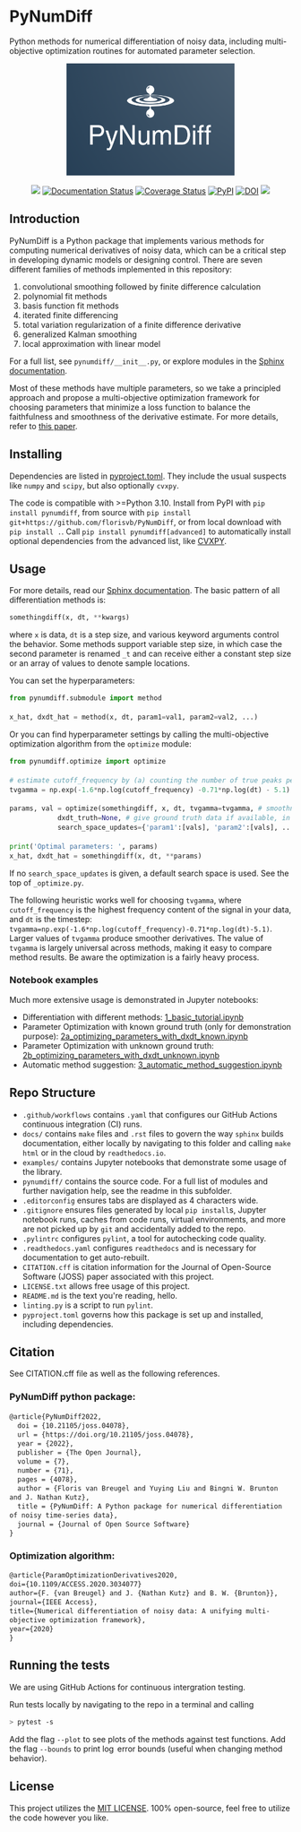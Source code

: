 # PyNumDiff

Python methods for numerical differentiation of noisy data, including multi-objective optimization routines for automated parameter selection.

<p align="center">
  <a href="https://pynumdiff.readthedocs.io/master/">
    <img alt="Python for Numerical Differentiation of noisy time series data" src="https://raw.githubusercontent.com/florisvb/PyNumDiff/master/logo.png" width="300" height="200" />
  </a>
</p>

<p align="center">
    <img src='https://github.com/florisvb/pynumdiff/actions/workflows/test.yml/badge.svg'/>
    <a href='https://pynumdiff.readthedocs.io/master/'>
        <img src='https://app.readthedocs.org/projects/pynumdiff/badge/?version=master' alt='Documentation Status' /></a>
    <a href='https://coveralls.io/github/florisvb/PyNumDiff?branch=master'>
        <img src='https://coveralls.io/repos/github/florisvb/PyNumDiff/badge.svg?branch=master' alt='Coverage Status' /></a>
    <a href="https://badge.fury.io/py/pynumdiff">
        <img src="https://badge.fury.io/py/pynumdiff.svg" alt="PyPI"></a>
    <a href="https://zenodo.org/badge/latestdoi/159711175">
        <img src="https://zenodo.org/badge/159711175.svg" alt="DOI"></a>
    <a href="https://joss.theoj.org/papers/102257ee4b0142bf49bc18d7c810e9d5">
        <img src="https://joss.theoj.org/papers/102257ee4b0142bf49bc18d7c810e9d5/status.svg"></a>
</p>

## Introduction

PyNumDiff is a Python package that implements various methods for computing numerical derivatives of noisy data, which can be a critical step in developing dynamic models or designing control. There are seven different families of methods implemented in this repository:

1. convolutional smoothing followed by finite difference calculation
2. polynomial fit methods
3. basis function fit methods
4. iterated finite differencing
5. total variation regularization of a finite difference derivative
6. generalized Kalman smoothing
7. local approximation with linear model

For a full list, see `pynumdiff/__init__.py`, or explore modules in the [Sphinx documentation](https://pynumdiff.readthedocs.io/master/).

Most of these methods have multiple parameters, so we take a principled approach and propose a multi-objective optimization framework for choosing parameters that minimize a loss function to balance the faithfulness and smoothness of the derivative estimate. For more details, refer to [this paper](https://doi.org/10.1109/ACCESS.2020.3034077).

## Installing

Dependencies are listed in [pyproject.toml](https://github.com/florisvb/PyNumDiff/blob/master/pyproject.toml). They include the usual suspects like `numpy` and `scipy`, but also optionally `cvxpy`.

The code is compatible with >=Python 3.10. Install from PyPI with `pip install pynumdiff`, from source with `pip install git+https://github.com/florisvb/PyNumDiff`, or from local download with `pip install .`. Call `pip install pynumdiff[advanced]` to automatically install optional dependencies from the advanced list, like [CVXPY](https://www.cvxpy.org).

## Usage

For more details, read our [Sphinx documentation](https://pynumdiff.readthedocs.io/master/). The basic pattern of all differentiation methods is:

```python
somethingdiff(x, dt, **kwargs)
```

where `x` is data, `dt` is a step size, and various keyword arguments control the behavior. Some methods support variable step size, in which case the second parameter is renamed `_t` and can receive either a constant step size or an array of values to denote sample locations.

You can set the hyperparameters:
```python
from pynumdiff.submodule import method

x_hat, dxdt_hat = method(x, dt, param1=val1, param2=val2, ...)     
```

Or you can find hyperparameter settings by calling the multi-objective optimization algorithm from the `optimize` module:
```python
from pynumdiff.optimize import optimize

# estimate cutoff_frequency by (a) counting the number of true peaks per second in the data or (b) look at power spectra and choose cutoff
tvgamma = np.exp(-1.6*np.log(cutoff_frequency) -0.71*np.log(dt) - 5.1) # see https://ieeexplore.ieee.org/abstract/document/9241009

params, val = optimize(somethingdiff, x, dt, tvgamma=tvgamma, # smoothness hyperparameter which defaults to None if dxdt_truth given
            dxdt_truth=None, # give ground truth data if available, in which case tvgamma goes unused
            search_space_updates={'param1':[vals], 'param2':[vals], ...})

print('Optimal parameters: ', params)
x_hat, dxdt_hat = somethingdiff(x, dt, **params)
```
If no `search_space_updates` is given, a default search space is used. See the top of `_optimize.py`.

The following heuristic works well for choosing `tvgamma`, where `cutoff_frequency` is the highest frequency content of the signal in your data, and `dt` is the timestep: `tvgamma=np.exp(-1.6*np.log(cutoff_frequency)-0.71*np.log(dt)-5.1)`. Larger values of `tvgamma` produce smoother derivatives. The value of `tvgamma` is largely universal across methods, making it easy to compare method results. Be aware the optimization is a fairly heavy process.

### Notebook examples

Much more extensive usage is demonstrated in Jupyter notebooks:
* Differentiation with different methods: [1_basic_tutorial.ipynb](https://github.com/florisvb/PyNumDiff/blob/master/examples/1_basic_tutorial.ipynb)
* Parameter Optimization with known ground truth (only for demonstration purpose):  [2a_optimizing_parameters_with_dxdt_known.ipynb](https://github.com/florisvb/PyNumDiff/blob/master/examples/2a_optimizing_parameters_with_dxdt_known.ipynb)
* Parameter Optimization with unknown ground truth: [2b_optimizing_parameters_with_dxdt_unknown.ipynb](https://github.com/florisvb/PyNumDiff/blob/master/examples/2b_optimizing_parameters_with_dxdt_unknown.ipynb)
* Automatic method suggestion: [3_automatic_method_suggestion.ipynb](https://github.com/florisvb/PyNumDiff/blob/master/examples/3_automatic_method_suggestion.ipynb)

## Repo Structure

- `.github/workflows` contains `.yaml` that configures our GitHub Actions continuous integration (CI) runs.
- `docs/` contains `make` files and `.rst` files to govern the way `sphinx` builds documentation, either locally by navigating to this folder and calling `make html` or in the cloud by `readthedocs.io`.
- `examples/` contains Jupyter notebooks that demonstrate some usage of the library.
- `pynumdiff/` contains the source code. For a full list of modules and further navigation help, see the readme in this subfolder.
- `.editorconfig` ensures tabs are displayed as 4 characters wide.
- `.gitignore` ensures files generated by local `pip install`s, Jupyter notebook runs, caches from code runs, virtual environments, and more are not picked up by `git` and accidentally added to the repo.
- `.pylintrc` configures `pylint`, a tool for autochecking code quality.
- `.readthedocs.yaml` configures `readthedocs` and is necessary for documentation to get auto-rebuilt.
- `CITATION.cff` is citation information for the Journal of Open-Source Software (JOSS) paper associated with this project.
- `LICENSE.txt` allows free usage of this project.
- `README.md` is the text you're reading, hello.
- `linting.py` is a script to run `pylint`.
- `pyproject.toml` governs how this package is set up and installed, including dependencies.

## Citation

See CITATION.cff file as well as the following references.

### PyNumDiff python package:

    @article{PyNumDiff2022,
      doi = {10.21105/joss.04078},
      url = {https://doi.org/10.21105/joss.04078},
      year = {2022},
      publisher = {The Open Journal},
      volume = {7},
      number = {71},
      pages = {4078},
      author = {Floris van Breugel and Yuying Liu and Bingni W. Brunton and J. Nathan Kutz},
      title = {PyNumDiff: A Python package for numerical differentiation of noisy time-series data},
      journal = {Journal of Open Source Software}
    }

### Optimization algorithm:

    @article{ParamOptimizationDerivatives2020, 
    doi={10.1109/ACCESS.2020.3034077}
    author={F. {van Breugel} and J. {Nathan Kutz} and B. W. {Brunton}}, 
    journal={IEEE Access}, 
    title={Numerical differentiation of noisy data: A unifying multi-objective optimization framework}, 
    year={2020}
    }

## Running the tests

We are using GitHub Actions for continuous intergration testing.

Run tests locally by navigating to the repo in a terminal and calling
```bash
> pytest -s
```

Add the flag `--plot` to see plots of the methods against test functions. Add the flag `--bounds` to print $\log$ error bounds (useful when changing method behavior).

## License

This project utilizes the [MIT LICENSE](https://github.com/florisvb/PyNumDiff/blob/master/LICENSE.txt).
100% open-source, feel free to utilize the code however you like. 
